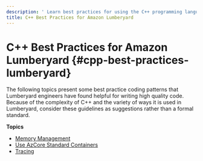```yaml
---
description: ' Learn best practices for using the C++ programming language in Amazon Lumberyard. '
title: C++ Best Practices for Amazon Lumberyard
---
```

# C\+\+ Best Practices for Amazon Lumberyard {#cpp-best-practices-lumberyard}

The following topics present some best practice coding patterns that Lumberyard engineers have found helpful for writing high quality code\. Because of the complexity of C\+\+ and the variety of ways it is used in Lumberyard, consider these guidelines as suggestions rather than a formal standard\.

**Topics**
+ [Memory Management](/docs/userguide/programming/best-practices/lumberyard-memory-management.md)
+ [Use AzCore Standard Containers](/docs/userguide/programming/best-practices/lumberyard-use-azcore-standard-containers.md)
+ [Tracing](/docs/userguide/programming/best-practices/lumberyard-tracing.md)